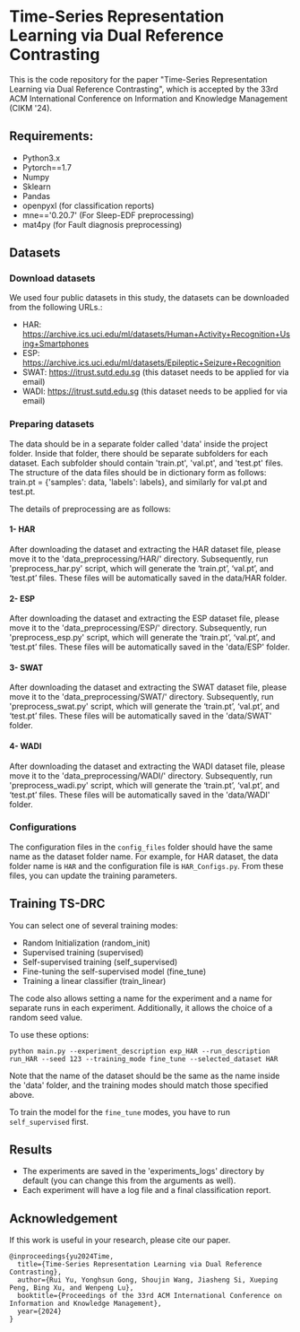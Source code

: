 # Time-Series Representation Learning via Dual Reference Contrasting
This is the code repository for the paper "Time-Series Representation Learning via Dual Reference Contrasting", which is accepted by the 33rd ACM International Conference on Information and Knowledge Management (CIKM '24).
## Requirements:
- Python3.x
- Pytorch==1.7
- Numpy
- Sklearn
- Pandas
- openpyxl (for classification reports)
- mne=='0.20.7' (For Sleep-EDF preprocessing)
- mat4py (for Fault diagnosis preprocessing)
## Datasets
### Download datasets
We used four public datasets in this study, the datasets can be downloaded from the following URLs.:
- HAR: https://archive.ics.uci.edu/ml/datasets/Human+Activity+Recognition+Using+Smartphones
- ESP: https://archive.ics.uci.edu/ml/datasets/Epileptic+Seizure+Recognition
- SWAT: https://itrust.sutd.edu.sg (this dataset needs to be applied for via email)
- WADI: https://itrust.sutd.edu.sg (this dataset needs to be applied for via email)

### Preparing datasets
The data should be in a separate folder called 'data' inside the project folder. Inside that folder, there should be separate subfolders for each dataset. Each subfolder should contain 'train.pt', 'val.pt', and 'test.pt' files. The structure of the data files should be in dictionary form as follows: train.pt = {'samples': data, 'labels': labels}, and similarly for val.pt and test.pt.

The details of preprocessing are as follows:
#### 1- HAR
After downloading the dataset and extracting the HAR dataset file, please move it to the 'data_preprocessing/HAR/' directory. 
Subsequently, run 'preprocess_har.py' script, which will generate the ‘train.pt’, ‘val.pt’, and ‘test.pt’ files. 
These files will be automatically saved in the data/HAR folder.

#### 2- ESP
After downloading the dataset and extracting the ESP dataset file, please move it to the 'data_preprocessing/ESP/' directory. 
Subsequently, run 'preprocess_esp.py' script, which will generate the ‘train.pt’, ‘val.pt’, and ‘test.pt’ files. 
These files will be automatically saved in the 'data/ESP' folder.

#### 3- SWAT
After downloading the dataset and extracting the SWAT dataset file, please move it to the 'data_preprocessing/SWAT/' directory. 
Subsequently, run 'preprocess_swat.py' script, which will generate the ‘train.pt’, ‘val.pt’, and ‘test.pt’ files. 
These files will be automatically saved in the 'data/SWAT' folder.

#### 4- WADI
After downloading the dataset and extracting the WADI dataset file, please move it to the 'data_preprocessing/WADI/' directory. 
Subsequently, run 'preprocess_wadi.py' script, which will generate the ‘train.pt’, ‘val.pt’, and ‘test.pt’ files. 
These files will be automatically saved in the 'data/WADI' folder.


### Configurations
The configuration files in the `config_files` folder should have the same name as the dataset folder name.
For example, for HAR dataset, the data folder name is `HAR` and the configuration file is `HAR_Configs.py`.
From these files, you can update the training parameters.

## Training TS-DRC 
You can select one of several training modes:
 - Random Initialization (random_init)
 - Supervised training (supervised)
 - Self-supervised training (self_supervised)
 - Fine-tuning the self-supervised model (fine_tune)
 - Training a linear classifier (train_linear)

The code also allows setting a name for the experiment and a name for separate runs in each experiment. Additionally, it allows the choice of a random seed value.

To use these options:
```
python main.py --experiment_description exp_HAR --run_description run_HAR --seed 123 --training_mode fine_tune --selected_dataset HAR
```
Note that the name of the dataset should be the same as the name inside the 'data' folder, and the training modes should match those specified above.

To train the model for the `fine_tune` modes, you have to run `self_supervised` first.

## Results
- The experiments are saved in the 'experiments_logs' directory by default (you can change this from the arguments as well).
- Each experiment will have a log file and a final classification report.

## Acknowledgement
If this work is useful in your research, please cite our paper.
```
@inproceedings{yu2024Time,
  title={Time-Series Representation Learning via Dual Reference Contrasting},
  author={Rui Yu, Yonghsun Gong, Shoujin Wang, Jiasheng Si, Xueping Peng, Bing Xu, and Wenpeng Lu},
  booktitle={Proceedings of the 33rd ACM International Conference on Information and Knowledge Management},
  year={2024}
}
```


